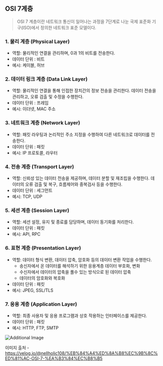 ## OSI 7계층
> OSI 7 계층이란 네트워크 통신이 일어나는 과정을 7단계로 나눈 국제 표준화 기구(ISO)에서 정의한 네트워크 표준 모델이다.

### 1. 물리 계층 (Physical Layer)
- 역할: 물리적인 연결을 관리하며, 0과 1의 비트를 전송한다.
- 데이터 단위 : 비트
- 예시: 케이블, 허브

### 2. 데이터 링크 계층 (Data Link Layer)
- 역할: 물리적인 연결을 통해 인접한 장치간의 정보 전송을 관리한다. 데이터 전송을 관리하고, 오류 검출 및 수정을 수행한다.
- 데이터 단위 : 프레임
- 예시: 이더넷, MAC 주소

### 3. 네트워크 계층 (Network Layer)
- 역할: 패킷 라우팅과 논리적인 주소 지정을 수행하여 다른 네트워크로 데이터를 전송한다.
- 데이터 단위 : 패킷
- 예시: IP 프로토콜, 라우터

### 4. 전송 계층 (Transport Layer)
- 역할: 신뢰성 있는 데이터 전송을 제공하며, 데이터 분할 및 재조립을 수행한다. 데이터의 오류 검출 및 복구, 흐름제어와 중복검사 등을 수행한다.
- 데이터 단위 : 세그먼트
- 예시: TCP, UDP

### 5. 세션 계층 (Session Layer)
- 역할: 세션 설정, 유지 및 종료를 담당하며, 데이터 동기화를 처리한다.
- 데이터 단위 : 패킷
- 예시: API, RPC

### 6. 표현 계층 (Presentation Layer)
- 역할: 데이터 형식 변환, 데이터 압축, 암호화 등의 데이터 변환 작업을 수행한다.
  - 송신자에서 온 데이터를 해석하기 위한 응용계층 데이터 부호화, 변화
  - 수신자에서 데이터의 압축을 풀수 있는 방식으로 된 데이터 압축
  - 데이터의 암호화와 복호화
- 데이터 단위 : 패킷
- 예시: JPEG, SSL/TLS

### 7. 응용 계층 (Application Layer)
- 역할: 최종 사용자 및 응용 프로그램과 상호 작용하는 인터페이스를 제공한다.
- 데이터 단위 : 패킷
- 예시: HTTP, FTP, SMTP

![Additional Image](https://velog.velcdn.com/images/nellholic108/post/c9a7aba0-5b6b-46b4-ac57-7e7c6d0de788/%E1%84%8C%E1%85%A6%E1%84%86%E1%85%A9%E1%86%A8%E1%84%8B%E1%85%B3%E1%86%AF%20%E1%84%8B%E1%85%B5%E1%86%B8%E1%84%85%E1%85%A7%E1%86%A8%E1%84%92%E1%85%A2%E1%84%8C%E1%85%AE%E1%84%89%E1%85%A6%E1%84%8B%E1%85%AD.-001.png)

이미지 출처 -https://velog.io/@nellholic108/%EB%84%A4%ED%8A%B8%EC%9B%8C%ED%81%AC-OSI-7-%EA%B3%84%EC%B8%B5